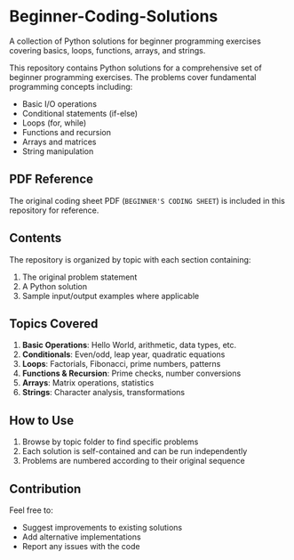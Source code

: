 # Beginner-Coding-Solutions
A collection of Python solutions for beginner programming exercises covering basics, loops, functions, arrays, and strings.

This repository contains Python solutions for a comprehensive set of beginner programming exercises. The problems cover fundamental programming concepts including:

- Basic I/O operations
- Conditional statements (if-else)
- Loops (for, while)
- Functions and recursion
- Arrays and matrices
- String manipulation

## PDF Reference
The original coding sheet PDF (`BEGINNER'S CODING SHEET`) is included in this repository for reference.
## Contents

The repository is organized by topic with each section containing:
1. The original problem statement
2. A Python solution
3. Sample input/output examples where applicable

## Topics Covered

1. **Basic Operations**: Hello World, arithmetic, data types, etc.
2. **Conditionals**: Even/odd, leap year, quadratic equations
3. **Loops**: Factorials, Fibonacci, prime numbers, patterns
4. **Functions & Recursion**: Prime checks, number conversions
5. **Arrays**: Matrix operations, statistics
6. **Strings**: Character analysis, transformations

## How to Use

1. Browse by topic folder to find specific problems
2. Each solution is self-contained and can be run independently
3. Problems are numbered according to their original sequence

## Contribution

Feel free to:
- Suggest improvements to existing solutions
- Add alternative implementations
- Report any issues with the code

